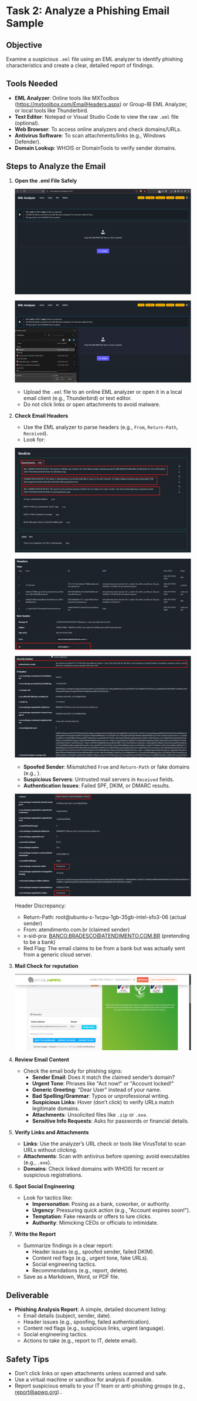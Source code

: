 # Task 2: Analyze a Phishing Email Sample

## Objective

Examine a suspicious `.eml` file using an EML analyzer to identify phishing characteristics and create a clear, detailed report of findings.

## Tools Needed

- **EML Analyzer**: Online tools like MXToolbox (https://mxtoolbox.com/EmailHeaders.aspx) or Group-IB EML Analyzer, or local tools like Thunderbird.
- **Text Editor**: Notepad or Visual Studio Code to view the raw `.eml` file (optional).
- **Web Browser**: To access online analyzers and check domains/URLs.
- **Antivirus Software**: To scan attachments/links (e.g., Windows Defender).
- **Domain Lookup**: WHOIS or DomainTools to verify sender domains.

## Steps to Analyze the Email

1. **Open the .eml File Safely**

   ![Examples:](screenshot/1.png)

   ![Examples:](screenshot/2.png)

   - Upload the `.eml` file to an online EML analyzer or open it in a local email client (e.g., Thunderbird) or text editor.
   - Do not click links or open attachments to avoid malware.

3. **Check Email Headers**

   - Use the EML analyzer to parse headers (e.g., `From`, `Return-Path`, `Received`).
   - Look for:

   ![Examples:](screenshot/3.png)

   ![Examples:](screenshot/4.png)

   ![Examples:](screenshot/5.png)

   
   
     - **Spoofed Sender**: Mismatched `From` and `Return-Path` or fake domains (e.g., ).
     - **Suspicious Servers**: Untrusted mail servers in `Received` fields.
     - **Authentication Issues**: Failed SPF, DKIM, or DMARC results.
  
     ![Examples:](screenshot/7.png)
      
       
      Header Discrepancy:
      - Return-Path: root@ubuntu-s-1vcpu-1gb-35gb-intel-sfo3-06 (actual sender)
      - From: atendimento.com.br (claimed sender)
      - x-sid-pra: BANCO.BRADESCO@ATENDIMENTO.COM.BR (pretending to be a bank)
      - Red Flag: The email claims to be from a bank but was actually sent from a generic cloud server.
  
4. **Mail  Check for reputation**

   ![Examples:](screenshot/6.png)

6. **Review Email Content**

   - Check the email body for phishing signs:
     - **Sender Email**: Does it match the claimed sender’s domain?
     - **Urgent Tone**: Phrases like "Act now!" or "Account locked!"
     - **Generic Greeting**: "Dear User" instead of your name.
     - **Bad Spelling/Grammar**: Typos or unprofessional writing.
     - **Suspicious Links**: Hover (don’t click) to verify URLs match legitimate domains.
     - **Attachments**: Unsolicited files like `.zip` or `.exe`.
     - **Sensitive Info Requests**: Asks for passwords or financial details.
    

7. **Verify Links and Attachments**

   - **Links**: Use the analyzer’s URL check or tools like VirusTotal to scan URLs without clicking.
   - **Attachments**: Scan with antivirus before opening; avoid executables (e.g., `.exe`).
   - **Domains**: Check linked domains with WHOIS for recent or suspicious registrations.

8. **Spot Social Engineering**

   - Look for tactics like:
     - **Impersonation**: Posing as a bank, coworker, or authority.
     - **Urgency**: Pressuring quick action (e.g., "Account expires soon!").
     - **Temptation**: Fake rewards or offers to lure clicks.
     - **Authority**: Mimicking CEOs or officials to intimidate.

9. **Write the Report**

   - Summarize findings in a clear report:
     - Header issues (e.g., spoofed sender, failed DKIM).
     - Content red flags (e.g., urgent tone, fake URLs).
     - Social engineering tactics.
     - Recommendations (e.g., report, delete).
   - Save as a Markdown, Word, or PDF file.

## Deliverable

- **Phishing Analysis Report**: A simple, detailed document listing:
  - Email details (subject, sender, date).
  - Header issues (e.g., spoofing, failed authentication).
  - Content red flags (e.g., suspicious links, urgent language).
  - Social engineering tactics.
  - Actions to take (e.g., report to IT, delete email).

## Safety Tips

- Don’t click links or open attachments unless scanned and safe.
- Use a virtual machine or sandbox for analysis if possible.
- Report suspicious emails to your IT team or anti-phishing groups (e.g., report@apwg.org)..
